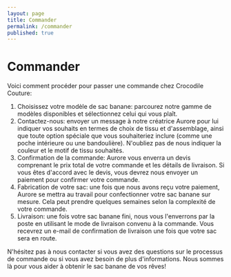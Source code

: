 ```yaml
---
layout: page
title: Commander
permalink: /commander
published: true
---
```


# Commander

Voici comment procéder pour passer une commande chez Crocodile Couture:

1. Choisissez votre modèle de sac banane: parcourez notre gamme de modèles
   disponibles et sélectionnez celui qui vous plaît.
2. Contactez-nous: envoyer un message à notre créatrice Aurore pour lui indiquer
    vos souhaits en termes de choix de tissu et d'assemblage, ainsi que toute option
    spéciale que vous souhaiteriez inclure (comme une poche intérieure ou une
    bandoulière). N'oubliez pas de nous indiquer la couleur et le motif de tissu
    souhaités.
3. Confirmation de la commande: Aurore vous enverra un devis comprenant le prix
    total de votre commande et les détails de livraison. Si vous êtes d'accord avec
    le devis, vous devrez nous envoyer un paiement pour confirmer votre commande.
4. Fabrication de votre sac: une fois que nous avons reçu votre paiement, Aurore
    se mettra au travail pour confectionner votre sac banane sur mesure. Cela peut
    prendre quelques semaines selon la complexité de votre commande.
5. Livraison: une fois votre sac banane fini, nous vous l'enverrons par la poste
    en utilisant le mode de livraison convenu à la commande. Vous recevrez un e-mail
    de confirmation de livraison une fois que votre sac sera en route.

N'hésitez pas à nous contacter si vous avez des questions sur le processus de
commande ou si vous avez besoin de plus d'informations. Nous sommes là pour vous
aider à obtenir le sac banane de vos rêves!
